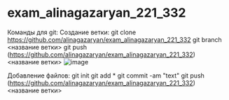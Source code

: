 # exam_alinagazaryan_221_332

Команды для git: 
    Создание ветки: 
git clone https://github.com/alinagazaryan/exam_alinagazaryan_221_332
git branch <название ветки>
git push (https://github.com/alinagazaryan/exam_alinagazaryan_221_332) <название ветки>
![image](https://github.com/alinagazaryan/exam_alinagazaryan_221_332/assets/113593230/40e7b2e2-d649-415f-aa1f-732c13381e20)

Добавление файлов: 
git init
git add *
git commit -am "text" 
git push (https://github.com/alinagazaryan/exam_alinagazaryan_221_332) <название ветки>


